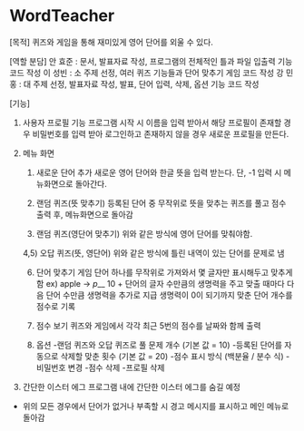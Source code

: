 # WordTeacher

[목적] 퀴즈와 게임을 통해 재미있게 영어 단어를 외울 수 있다.

[역할 분담]
안 효준 : 문서, 발표자료 작성, 프로그램의 전체적인 틀과 파일 입출력 기능 코드 작성
이 성빈 : 소 주제 선정, 여러 퀴즈 기능들과 단어 맞추기 게임 코드 작성
강 민홍 : 대 주제 선정, 발표자료 작성, 발표, 단어 입력, 삭제, 옵션 기능 코드 작성

[기능]
1. 사용자 프로필 기능
	프로그램 시작 시 이름을 입력 받아서
	해당 프로필이 존재할 경우 비밀번호를 입력 받아 로그인하고
	존재하지 않을 경우 새로운 프로필을 만든다.

2. 메뉴 화면
	1) 새로운 단어 추가
		새로운 영어 단어와 한글 뜻을 입력 받는다.
		단, -1 입력 시 메뉴화면으로 돌아간다.

	2) 랜덤 퀴즈(뜻 맞추기)
		등록된 단어 중 무작위로 뜻을 맞추는 퀴즈를 풀고
		점수 출력 후, 메뉴화면으로 돌아감

	3) 랜덤 퀴즈(영단어 맞추기)
		위와 같은 방식에 영어 단어를 맞춰야함.

	4,5) 오답 퀴즈(뜻, 영단어)
		위와 같은 방식에 틀린 내역이 있는 단어를 문제로 냄

	6) 단어 맞추기 게임
		단어 하나를 무작위로 가져와서 몇 글자만 표시해두고 맞추게 함
		ex) apple -> _p___
		10 + 단어의 글자 수만큼의 생명력을 주고
		맞출 때마다 다음 단어 수만큼 생명력을 추가로 지급
		생명력이 0이 되기까지 맞춘 단어 개수를 점수로 기록

	7) 점수 보기
		퀴즈와 게임에서 각각 최근 5번의 점수를 날짜와 함께 출력	

	8) 옵션
		-랜덤 퀴즈와 오답 퀴즈로 풀 문제 개수 (기본 값 = 10)
		-등록된 단어를 자동으로 삭제할 맞춘 횟수 (기본 값 = 20)
		-점수 표시 방식 (백분율 / 분수 식)
		-비밀번호 변경
		-점수 삭제
		-프로필 삭제

3. 간단한 이스터 에그
	프로그램 내에 간단한 이스터 에그를 숨길 예정

* 위의 모든 경우에서 단어가 없거나 부족할 시 경고 메시지를 표시하고 메인 메뉴로 돌아감
